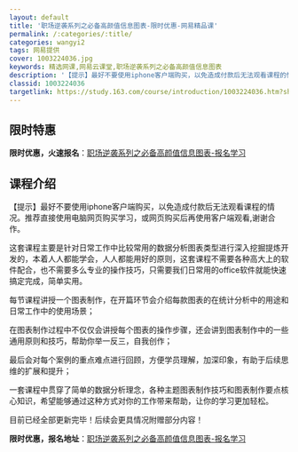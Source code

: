 ```yaml
---
layout: default
title: '职场逆袭系列之必备高颜值信息图表-限时优惠-网易精品课'
permalink: /:categories/:title/
categories: wangyi2
tags: 网易提供
cover: 1003224036.jpg
keywords: 精选网课,网易云课堂,职场逆袭系列之必备高颜值信息图表
description: '【提示】最好不要使用iphone客户端购买，以免造成付款后无法观看课程的情况。推荐直接使用电脑网页购买学习，或网页购买后'
classid: 1003224036
targetlink: https://study.163.com/course/introduction/1003224036.htm?share=1&shareId=1025206652&utm_campaign=share&utm_medium=iphoneShare&utm_source=&utm_u=1025206652
---
```


## 限时特惠

**限时优惠，火速报名**：[职场逆袭系列之必备高颜值信息图表-报名学习](https://study.163.com/course/introduction/1003224036.htm?share=1&shareId=1025206652&utm_campaign=share&utm_medium=iphoneShare&utm_source=&utm_u=1025206652)

## 课程介绍

【提示】最好不要使用iphone客户端购买，以免造成付款后无法观看课程的情况。推荐直接使用电脑网页购买学习，或网页购买后再使用客户端观看,谢谢合作。



这套课程主要是针对日常工作中比较常用的数据分析图表类型进行深入挖掘提炼开发的，本着人人都能学会，人人都能用好的原则，这套课程不需要各种高大上的软件配合，也不需要多么专业的操作技巧，只需要我们日常用的office软件就能快速搞定完成，简单实用。



每节课程讲授一个图表制作，在开篇环节会介绍每款图表的在统计分析中的用途和日常工作中的使用场景；

在图表制作过程中不仅仅会讲授每个图表的操作步骤，还会讲到图表制作中的一些通用原则和技巧，帮助你举一反三，自我创作；

最后会对每个案例的重点难点进行回顾，方便学员理解，加深印象，有助于后续思维的扩展和提升；

一套课程中贯穿了简单的数据分析理念，各种主题图表制作技巧和图表制作要点核心知识，希望能够通过这种方式对你的工作带来帮助，让你的学习更加轻松。



目前已经全部更新完毕！后续会更具情况附赠部分内容！

**限时优惠，报名地址**：[职场逆袭系列之必备高颜值信息图表-报名学习](https://study.163.com/course/introduction/1003224036.htm?share=1&shareId=1025206652&utm_campaign=share&utm_medium=iphoneShare&utm_source=&utm_u=1025206652)

